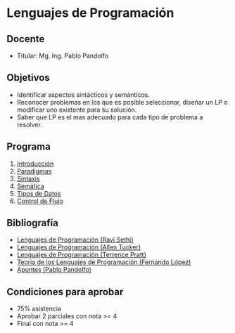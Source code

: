 # Lenguajes de Programación

## Docente

* Titular: Mg. Ing. Pablo Pandolfo

## Objetivos

* Identificar aspectos sintácticos y semánticos.
* Reconocer problemas en los que es posible seleccionar, diseñar un LP o modificar uno existente para su solución.
* Saber que LP es el mas adecuado para cada tipo de problema a resolver.

## Programa

1. [Introducción](doc/intro.md)
1. [Paradigmas](doc/paradigmas.md)
1. [Sintaxis](doc/sintaxis.md)
1. [Semática](doc/semantica.md)
1. [Tipos de Datos](doc/tipos.md)
1. [Control de Flujo](doc/flujo.md)

## Bibliografía

* [Lenguajes de Programación (Ravi Sethi)](biblio/)
* [Lenguajes de Programación (Allen Tucker)](biblio/)
* [Lenguajes de Programación (Terrence Pratt)](biblio/)
* [Teoria de los Lenguajes de Programación (Fernando López)](biblio/)
* [Apuntes (Pablo Pandolfo)](doc/)

## Condiciones para aprobar

* 75% asistencia
* Aprobar 2 parciales con nota >= 4
* Final con nota >= 4